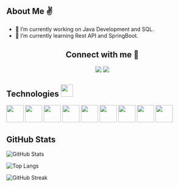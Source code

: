 <h2> About Me ✌️</h2>

- 🔭 I’m currently working on Java Development and SQL.
- 🌱 I’m currently learning Rest API and SpringBoot.

<h2 align="center"> Connect with me 🤝</h2> 
<p align="center">

  <a href="#" alt="LinkedIn">
  <img src="https://img.shields.io/badge/-Linkedin-0e76a8?style=flat-square&logo=Linkedin&logoColor=white&link=https://linkedin.com/in/caleb-wacht-8930041b0/" /></a>

  <a href="https://www.instagram.com/luka_santos_/" alt="Instagram">
  <img src="https://img.shields.io/badge/-Instagram-DF0174?style=flat-square&labelColor=DF0174&logo=instagram&logoColor=white&link=https://www.instagram.com/caleb_wacht/"/></a>
</p>

<h2> Technologies <img src = "https://media2.giphy.com/media/QssGEmpkyEOhBCb7e1/giphy.gif?cid=ecf05e47a0n3gi1bfqntqmob8g9aid1oyj2wr3ds3mg700bl&rid=giphy.gif" width = 32px height=32px> </h2>

<img width ='45px' src ='https://github.com/rahulbanerjee26/githubProfileReadmeGenerator/blob/main/icons/spring.svg'> </a>
<img width ='45px' src ='https://github.com/rahulbanerjee26/githubProfileReadmeGenerator/blob/main/icons/nodejs.svg'> </a>
<img width ='45px' src ='https://github.com/rahulbanerjee26/githubProfileReadmeGenerator/blob/main/icons/vuejs.svg'> </a>
<img width ='45px' src ='https://raw.githubusercontent.com/rahulbanerjee26/githubAboutMeGenerator/main/icons/cpp.svg'> </a>
<img width ='45px' src ='https://github.com/rahulbanerjee26/githubProfileReadmeGenerator/blob/main/icons/c.svg'> </a>
<img width ='45px' src ='https://github.com/rahulbanerjee26/githubProfileReadmeGenerator/blob/main/icons/mysql.svg'> </a>
<img width ='45px' src ='https://github.com/rahulbanerjee26/githubProfileReadmeGenerator/blob/main/icons/java.svg'> </a>
<img width ='45px' src ='https://github.com/rahulbanerjee26/githubProfileReadmeGenerator/blob/main/icons/docker.svg'> </a>
<img width ='45px' src ='https://github.com/rahulbanerjee26/githubProfileReadmeGenerator/blob/main/icons/javascript.svg'> </a>

<h2> GitHub Stats </h2>

![GitHub Stats](https://github-readme-stats.vercel.app/api?username=calebwacht&show_icons=true&theme=github_dark&include_all_commits=true&count_private=true&hide_border=true&locale=pt-br)

![Top Langs](https://github-readme-stats.vercel.app/api/top-langs/?username=calebwacht&theme=github_dark&layout=compact&hide_border=true&locale=pt-br)

![GitHub Streak](http://github-readme-streak-stats.herokuapp.com?user=calebwacht&theme=github-dark&hide_border=true&date_format=j%2Fn%5B%2FY%5D)
